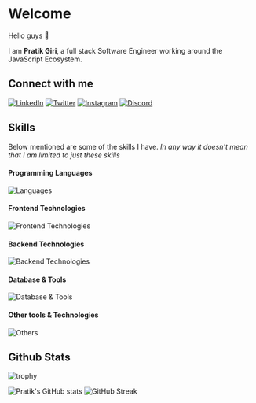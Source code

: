 # Welcome

Hello guys 👋

I am **Pratik Giri**, a full stack Software Engineer working around the JavaScript Ecosystem.

## Connect with me
  
[![LinkedIn](https://img.shields.io/badge/LinkedIn-0077B5?style=for-the-badge&logo=linkedin&logoColor=white)](https://www.linkedin.com/in/pratik-giriii/)
[![Twitter](https://img.shields.io/badge/Twitter-1DA1F2?style=for-the-badge&logo=twitter&logoColor=white)](https://twitter.com/bsantosh909)
[![Instagram](https://img.shields.io/badge/Instagram-E1306C?style=for-the-badge&logo=instagram&logoColor=white)](https://www.instagram.com/bsantosh909/)
[![Discord](https://img.shields.io/badge/bsantosh909-5865F2?style=for-the-badge&logo=Discord&logoColor=white)](https://discord.com/users/279550792774582272)

## Skills

Below mentioned are some of the skills I have. _In any way it doesn't mean that I am limited to just these skills_

#### Programming Languages
![Languages](https://skillicons.dev/icons?i=js,ts,solidity)

#### Frontend Technologies
![Frontend Technologies](https://skillicons.dev/icons?i=react,next,vue,nuxt,html,css,bootstrap,tailwind,scss,d3,redux)

#### Backend Technologies
![Backend Technologies](https://skillicons.dev/icons?i=nodejs,express,nest,graphql,jest)

#### Database & Tools
![Database & Tools](https://skillicons.dev/icons?i=postgres,mysql,mongodb,redis,prisma)

#### Other tools & Technologies
![Others](https://skillicons.dev/icons?i=aws,docker,git,github,gitlab,nginx,markdown,netlify,vercel,vscode,cloudflare,figma,regex,linux,firebase)

<!--
## Some of my projects
[![Api Party](https://github-readme-stats.vercel.app/api/pin/?username=Pratik4321&repo=api-party&theme=radical)](https://github.com/Pratik4321/api-party)
[![Clash of Clans Assets](https://github-readme-stats.vercel.app/api/pin/?username=Statscell&repo=clash-assets&theme=radical)](https://github.com/Statscell/clash-assets)
-->

## Github Stats
![trophy](https://github-profile-trophy.vercel.app/?username=Pratik4321&theme=onedark&column=8&margin-w=5&margin-h=5)

![Pratik's GitHub stats](https://github-readme-stats.vercel.app/api?username=Pratik4321&show_icons=true&theme=radical)
![GitHub Streak](https://streak-stats.demolab.com?user=Pratik4321&theme=radical)
